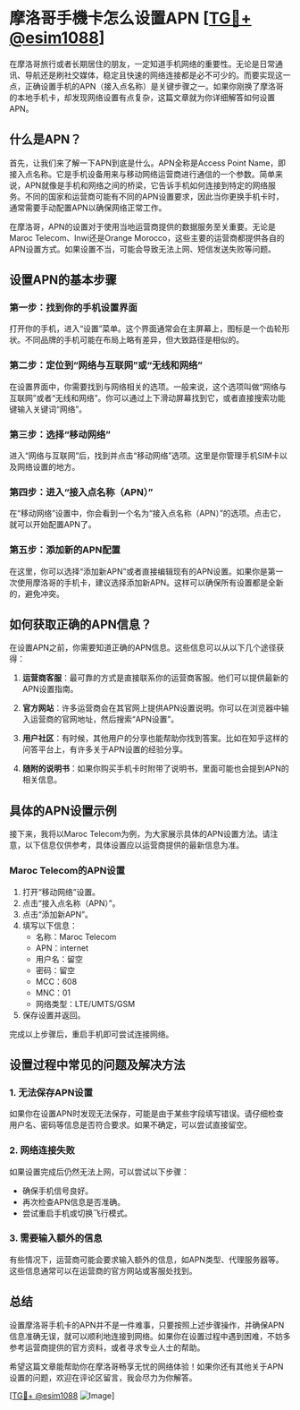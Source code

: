 # 摩洛哥手機卡怎么设置APN [[TG💪+ @esim1088](https://t.me/s/esim1088)]

在摩洛哥旅行或者长期居住的朋友，一定知道手机网络的重要性。无论是日常通讯、导航还是刷社交媒体，稳定且快速的网络连接都是必不可少的。而要实现这一点，正确设置手机的APN（接入点名称）是关键步骤之一。如果你刚换了摩洛哥的本地手机卡，却发现网络设置有点复杂，这篇文章就为你详细解答如何设置APN。

## 什么是APN？

首先，让我们来了解一下APN到底是什么。APN全称是Access Point Name，即接入点名称。它是手机设备用来与移动网络运营商进行通信的一个参数。简单来说，APN就像是手机和网络之间的桥梁，它告诉手机如何连接到特定的网络服务。不同的国家和运营商可能有不同的APN设置要求，因此当你更换手机卡时，通常需要手动配置APN以确保网络正常工作。

在摩洛哥，APN的设置对于使用当地运营商提供的数据服务至关重要。无论是Maroc Telecom、Inwi还是Orange Morocco，这些主要的运营商都提供各自的APN设置方式。如果设置不当，可能会导致无法上网、短信发送失败等问题。

## 设置APN的基本步骤

### 第一步：找到你的手机设置界面

打开你的手机，进入“设置”菜单。这个界面通常会在主屏幕上，图标是一个齿轮形状。不同品牌的手机可能在布局上略有差异，但大致路径是相似的。

### 第二步：定位到“网络与互联网”或“无线和网络”

在设置界面中，你需要找到与网络相关的选项。一般来说，这个选项叫做“网络与互联网”或者“无线和网络”。你可以通过上下滑动屏幕找到它，或者直接搜索功能键输入关键词“网络”。

### 第三步：选择“移动网络”

进入“网络与互联网”后，找到并点击“移动网络”选项。这里是你管理手机SIM卡以及网络设置的地方。

### 第四步：进入“接入点名称（APN）”

在“移动网络”设置中，你会看到一个名为“接入点名称（APN）”的选项。点击它，就可以开始配置APN了。

### 第五步：添加新的APN配置

在这里，你可以选择“添加新APN”或者直接编辑现有的APN设置。如果你是第一次使用摩洛哥的手机卡，建议选择添加新APN。这样可以确保所有设置都是全新的，避免冲突。

## 如何获取正确的APN信息？

在设置APN之前，你需要知道正确的APN信息。这些信息可以从以下几个途径获得：

1. **运营商客服**：最可靠的方式是直接联系你的运营商客服。他们可以提供最新的APN设置指南。
   
2. **官方网站**：许多运营商会在其官网上提供APN设置说明。你可以在浏览器中输入运营商的官网地址，然后搜索“APN设置”。

3. **用户社区**：有时候，其他用户的分享也能帮助你找到答案。比如在知乎这样的问答平台上，有许多关于APN设置的经验分享。

4. **随附的说明书**：如果你购买手机卡时附带了说明书，里面可能也会提到APN的相关信息。

## 具体的APN设置示例

接下来，我将以Maroc Telecom为例，为大家展示具体的APN设置方法。请注意，以下信息仅供参考，具体设置应以运营商提供的最新信息为准。

### Maroc Telecom的APN设置

1. 打开“移动网络”设置。
2. 点击“接入点名称（APN）”。
3. 点击“添加新APN”。
4. 填写以下信息：
   - 名称：Maroc Telecom
   - APN：internet
   - 用户名：留空
   - 密码：留空
   - MCC：608
   - MNC：01
   - 网络类型：LTE/UMTS/GSM
5. 保存设置并返回。

完成以上步骤后，重启手机即可尝试连接网络。

## 设置过程中常见的问题及解决方法

### 1. 无法保存APN设置

如果你在设置APN时发现无法保存，可能是由于某些字段填写错误。请仔细检查用户名、密码等信息是否符合要求。如果不确定，可以尝试直接留空。

### 2. 网络连接失败

如果设置完成后仍然无法上网，可以尝试以下步骤：
- 确保手机信号良好。
- 再次检查APN信息是否准确。
- 尝试重启手机或切换飞行模式。

### 3. 需要输入额外的信息

有些情况下，运营商可能会要求输入额外的信息，如APN类型、代理服务器等。这些信息通常可以在运营商的官方网站或客服处找到。

## 总结

设置摩洛哥手机卡的APN并不是一件难事，只要按照上述步骤操作，并确保APN信息准确无误，就可以顺利地连接到网络。如果你在设置过程中遇到困难，不妨多参考运营商提供的官方资料，或者寻求专业人士的帮助。

希望这篇文章能帮助你在摩洛哥畅享无忧的网络体验！如果你还有其他关于APN设置的问题，欢迎在评论区留言，我会尽力为你解答。

[[TG💪+ @esim1088](https://t.me/s/esim1088) ![Image](https://i.postimg.cc/4NQfJmqS/Snipaste-2025-05-13-00-14-12.png)]